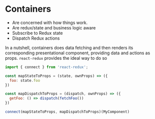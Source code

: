 # Containers

- Are concerned with how things work.
- Are redux/state and business logic aware
- Subscribe to Redux state
- Dispatch Redux actions

In a nutshell, containers does data fetching and then renders its corresponding presentational component, providing data and actions as props. `react-redux` provides the ideal way to do so

```jsx
import { connect } from 'react-redux';

const mapStateToProps = (state, ownProps) => ({
  foo: state.foo
})

const mapDispatchToProps = (dispatch, ownProps) => ({
  getFoo: () => dispatch(fetchFoo())
})

connect(mapStateToProps, mapDispatchToProps)(MyComponent)
```
